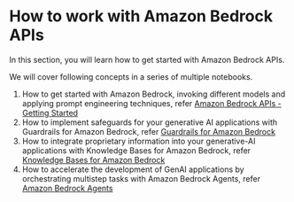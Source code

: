 # How to work with Amazon Bedrock APIs  

In this section, you will learn how to get started with Amazon Bedrock APIs. 

We will cover following concepts in a series of multiple notebooks.

1. How to get started with Amazon Bedrock, invoking different models and applying prompt engineering techniques, refer [Amazon Bedrock APIs - Getting Started](01_invoke_api.ipynb)
2. How to implement safeguards for your generative AI applications with Guardrails for Amazon Bedrock, refer [Guardrails for Amazon Bedrock](02_guardrails_api.ipynb)
3. How to integrate proprietary information into your generative-AI applications with Knowledge Bases for Amazon Bedrock, refer [Knowledge Bases for Amazon Bedrock](03_knowledgebases_api.ipynb)
4. How to accelerate the development of GenAI applications by orchestrating multistep tasks with Amazon Bedrock Agents, refer [Amazon Bedrock Agents](04_agents_api.ipynb)

